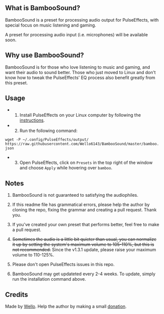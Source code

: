 ## What is BambooSound?

BambooSound is a preset for processing audio output for PulseEffects, with special focus on music listening and gaming.

A preset for processing audio input (i.e. microphones) will be available soon.

## Why use BambooSound?

BambooSound is for those who love listening to music and gaming, and want their audio to sound better. Those who just moved to Linux and don't know how to tweak the PulseEffects' EQ process also benefit greatly from this preset.

## Usage

+ 1. Install PulseEffects on your Linux computer by following the [instructions](https://github.com/wwmm/pulseeffects/#installation).

+ 2. Run the following command:

`wget -P ~/.config/PulseEffects/output/ https://raw.githubusercontent.com/Wello6143/BambooSound/master/bamboo.json`

+ 3. Open PulseEffects, click on `Presets` in the top right of the window and choose `Apply` while hovering over `bamboo`.

## Notes

1. BambooSound is not guaranteed to satisfying the audiophiles.

2. If this readme file has grammatical errors, please help the author by cloning the repo, fixing the grammar and creating a pull request. Thank you.

3. If you've created your own preset that performs better, feel free to make a pull request.

4. ~~Sometimes the audio is a little bit quieter than usual, you can normalize it up by setting the system's maximum volume to 105-110%, but this is not recommended.~~ Since the v1.3.1 update, please raise your maximum volume to 110-125%.

5. Please don't open PulseEffects issues in this repo.

6. BambooSound may get updateted every 2-4 weeks. To update, simply run the installation command above.

## Credits

Made by [Wello](https://github.com/wello6143). Help the author by making a small [donation](https://paypal.me/wello6143).
